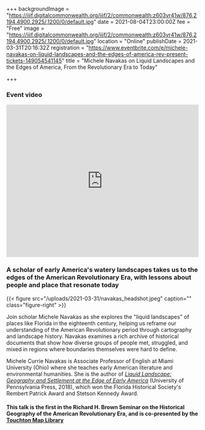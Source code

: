 +++
backgroundImage = "https://iiif.digitalcommonwealth.org/iiif/2/commonwealth:z603vr41w/876,2194,4900,2925/,1200/0/default.jpg"
date = 2021-08-04T23:00:00Z
fee = "Free"
image = "https://iiif.digitalcommonwealth.org/iiif/2/commonwealth:z603vr41w/876,2194,4900,2925/,1200/0/default.jpg"
location = "Online"
publishDate = 2021-03-31T20:16:32Z
registration = "https://www.eventbrite.com/e/michele-navakas-on-liquid-landscapes-and-the-edges-of-america-rev-present-tickets-149054541145"
title = "Michele Navakas on Liquid Landscapes and the Edges of America, From the Revolutionary Era to Today"

+++
### Event video

<iframe width="100%" height="400" src="https://www.youtube.com/embed/zcaOe_X-roc" title="YouTube video player" frameborder="0" allow="accelerometer; autoplay; clipboard-write; encrypted-media; gyroscope; picture-in-picture" allowfullscreen></iframe>

### A scholar of early America's watery landscapes takes us to the edges of the American Revolutionary Era, with lessons about people and place that resonate today

{{< figure src="/uploads/2021-03-31/navakas_headshot.jpeg" caption="" class="figure-right" >}}

Join scholar Michele Navakas as she explores the "liquid landscapes" of places like Florida in the eighteenth century, helping us reframe our understanding of the American Revolutionary period through cartography and landscape history. Navakas examines a rich archive of historical documents that show how diverse groups of people met, struggled, and mixed in regions where boundaries themselves were hard to define.

Michele Currie Navakas is Associate Professor of English at Miami University (Ohio) where she teaches early American literature and environmental humanities. She is the author of [_Liquid Landscape: Geography and Settlement at the Edge of Early America_](https://www.upenn.edu/pennpress/book/15716.html) (University of Pennsylvania Press, 2018), which won the Florida Historical Society's Rembert Patrick Award and Stetson Kennedy Award.

#### This talk is the first in the Richard H. Brown Seminar on the Historical Geography of the American Revolutionary Era, and is co-presented by the [Touchton Map Library]()
